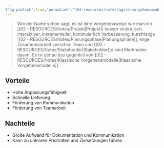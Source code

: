 ```yaml
---
{"dg-publish":true,"permalink":"/02-resources/notes/agile-vorgehensmodelle/","tags":["projektmanagement"],"noteIcon":"","updated":"2024-06-16T00:17:33.000+02:00"}
---
```


> Wie der Name schon sagt, es ist eine Vorgehensweise  wie man ein [[02 - RESOURCES/Notes/Projekt\|Projekt]] besser strukturiert.
> Interaktiver, Inkrementeller, kontinuierlich Verbesserung, kurzfristige [[02 - RESOURCES/Notes/Planungsphase\|Planungsphase]], enge Zusammenarbeit zwischen Team und [[02 - RESOURCES/Notes/Stakeholder\|Stakeholder]]n sind Merkmalen davon.
> Es ist genau das gegenteil von [[02 - RESOURCES/Notes/Klassische Vorgehensmodelle\|Klassische Vorgehensmodelle]].

## Vorteile
- Hohe Anpassungsfähigkeit
- Schnelle Lieferung
- Förderung von Kommunikation
- Förderung von Teamarbeit

## Nachteile
- Große Aufwand für Dokumentation und Kommunikation
- Kann zu unklaren Prioritäten und Zielsetzungen führen